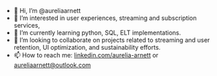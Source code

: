 - 👋 Hi, I’m @aureliaarnett
- 👀 I’m interested in user experiences, streaming and subscription services, 
- 🌱 I’m currently learning python, SQL, ELT implementations.
- 💞️ I’m looking to collaborate on projects related to streaming and user retention, UI optimization, and sustainability efforts.
- 📫 How to reach me: [linkedin.com/aurelia-arnett](https://www.linkedin.com/in/aurelia-arnett/) or aureliaarnett@outlook.com

<!---
aureliaarnett/aureliaarnett is a ✨ special ✨ repository because its `README.md` (this file) appears on your GitHub profile.
You can click the Preview link to take a look at your changes.
--->
